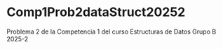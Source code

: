 # Comp1Prob2dataStruct20252
Problema 2 de la Competencia 1 del curso Estructuras de Datos Grupo B 2025-2
